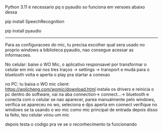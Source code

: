 Python 3.11 é necessario pq o pyaudio so funciona em versoes abaixo dessa

pip install SpeechRecognition 

pip install pyaudio



----------------------------------------------------------------------------------


Para as configuracoes do mic, tu precisa escolher qual sera usado no proprio windows
a biblioteca pyaudio, nao consegue acessar as informacoes. 

No celular:
baixe o WO Mic, o aplicativo responsavel por transformar o celular em mic
vai nos tres traços -> settings -> transport e muda para o bluetooth
volta e aperta o play pra startar a conexao

no PC: 
tu baixa o WO mic client: https://wolicheng.com/womic/download.html
instala os drivers e reinicia o pc
dentro do software, vai na aba connection-> connect...-> bluetooth e conecta com o celular
se nao aparecer, parea manualmente pelo windows, verifica se apareceu no wo, seleciona 
e dps aperta em connect
verifique no windows se ta usando o wo mic como mic principal de entrada
depois disso ta feito, teu celular virou um mic



depois testa o codigo pra ve se o reconhecimento ta funcionando

